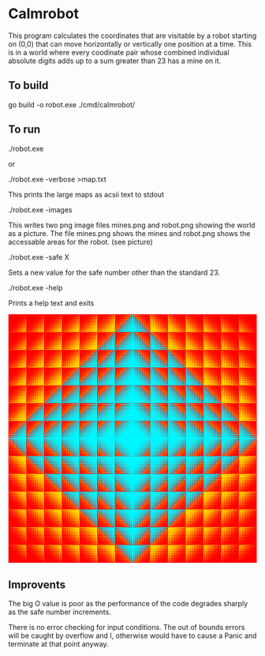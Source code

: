 # Calmrobot

This program calculates the coordinates that are visitable by a robot starting on (0,0) that can move
horizontally or vertically one position at a time. This is in a world where every coodinate pair whose combined individual absolute digits adds up to a sum greater than 23 has a mine on it.

## To build
go build -o robot.exe ./cmd/calmrobot/

## To run
./robot.exe

or

./robot.exe -verbose >map.txt

This prints the large maps as acsii text to stdout

./robot.exe -images

This writes two png image files mines.png and robot.png showing the world as a picture.
The file mines.png shows the mines and robot.png shows the accessable areas for the robot. (see picture)

./robot.exe -safe X

Sets a new value for the safe number other than the standard 23.

./robot.exe -help

Prints a help text and exits


![Robot](robot.png)

## Improvents

The big O value is poor as the performance of the code degrades sharply as the safe number increments.
 
There is no error checking for input conditions.
The out of bounds errors will be caught by overflow and 
I, otherwise would have to cause a Panic and terminate 
at that point anyway.


